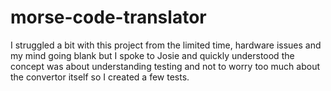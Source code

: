 # morse-code-translator

I struggled a bit with this project from the limited time,
hardware issues and my mind going blank but I spoke to Josie
and quickly understood the concept was about understanding testing and
not to worry too much about the convertor itself so I created a few
tests.
